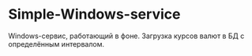 # Simple-Windows-service
Windows-сервис, работающий в фоне. Загрузка курсов валют в БД с определённым интервалом.

